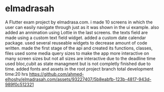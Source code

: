 # elmadrasah

A Flutter exam project by elmadrasa.com.
i made 10 screens in which the user can easily navigate through just as it was shown in the ui example.
also added an annimation using Lottie in the last screens.
the texts field are made using a custom text field widget.
added a custom date calendar package.
used several reuseable widgets to decrease amount of code written.
made the first stage of the api and created its functions, classes, files
used some media query sizes to make the app more interactive on many screen sizes but not all sizes are interactive due to the deadline time
used bloc,cubit as state managment but is not completly finished due to time.
added fonts and assets in the root project branch
total development time:20 hrs
https://github.com/ahmed-elhoshy/elmadrasah.com/assets/93227407/5b8eabfb-123b-4817-943d-989f0c512321
